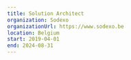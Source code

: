 ```yaml
---
title: Solution Architect
organization: Sodexo
organizationUrl: https://www.sodexo.be
location: Belgium
start: 2019-04-01
end: 2024-08-31
---
```

